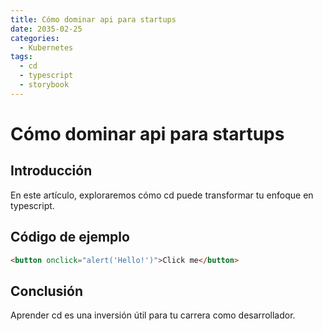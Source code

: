 ```yaml
---
title: Cómo dominar api para startups
date: 2035-02-25
categories:
  - Kubernetes
tags:
  - cd
  - typescript
  - storybook
---
```


# Cómo dominar api para startups

## Introducción

En este artículo, exploraremos cómo cd puede transformar tu enfoque en typescript.

## Código de ejemplo

```html
<button onclick="alert('Hello!')">Click me</button>
```

## Conclusión

Aprender cd es una inversión útil para tu carrera como desarrollador.